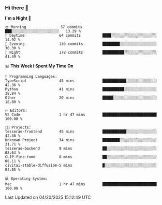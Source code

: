 ### Hi there 👋

<!--
**ALiersEL/ALiersEL** is a ✨ _special_ ✨ repository because its `README.md` (this file) appears on your GitHub profile.

Here are some ideas to get you started:

- 🔭 I’m currently working on ...
- 🌱 I’m currently learning ...
- 👯 I’m looking to collaborate on ...
- 🤔 I’m looking for help with ...
- 💬 Ask me about ...
- 📫 How to reach me: ...
- 😄 Pronouns: ...
- ⚡ Fun fact: ...
-->

<!--START_SECTION:waka-->
**I'm a Night 🦉** 

```text
🌞 Morning                57 commits          ███░░░░░░░░░░░░░░░░░░░░░░   13.29 % 
🌆 Daytime                64 commits          ████░░░░░░░░░░░░░░░░░░░░░   14.92 % 
🌃 Evening                130 commits         ████████░░░░░░░░░░░░░░░░░   30.30 % 
🌙 Night                  178 commits         ██████████░░░░░░░░░░░░░░░   41.49 % 
```


📊 **This Week I Spent My Time On** 

```text
💬 Programming Languages: 
TypeScript               45 mins             ███████████░░░░░░░░░░░░░░   42.36 % 
Python                   41 mins             ██████████░░░░░░░░░░░░░░░   38.84 % 
Other                    20 mins             █████░░░░░░░░░░░░░░░░░░░░   18.80 % 

🔥 Editors: 
VS Code                  1 hr 47 mins        █████████████████████████   100.00 % 

🐱‍💻 Projects: 
tesserae-frontend        45 mins             ███████████░░░░░░░░░░░░░░   42.36 % 
Unknown Project          34 mins             ████████░░░░░░░░░░░░░░░░░   31.71 % 
tesserae-backend         9 mins              ██░░░░░░░░░░░░░░░░░░░░░░░   08.63 % 
CLIP-fine-tune           8 mins              ██░░░░░░░░░░░░░░░░░░░░░░░   08.11 % 
civitai-stable-diffusion-5 mins              █░░░░░░░░░░░░░░░░░░░░░░░░   04.85 % 

💻 Operating System: 
Mac                      1 hr 47 mins        █████████████████████████   100.00 % 
```


 Last Updated on 04/20/2025 15:12:49 UTC
<!--END_SECTION:waka-->
